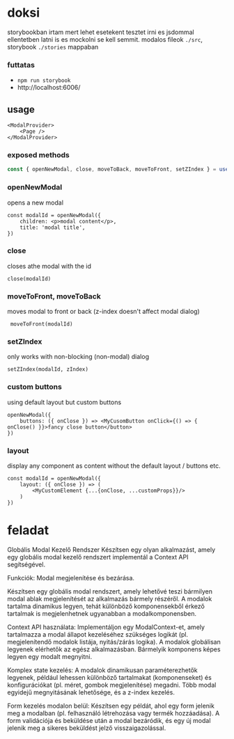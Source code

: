 # doksi
storybookban irtam mert lehet esetekent tesztet irni es jsdommal ellentetben latni is es mockolni se kell semmit.
modalos fileok `./src`, storybook `./stories` mappaban

### futtatas
- `npm run storybook` 
-  http://localhost:6006/
## usage
```tsx
<ModalProvider>
    <Page />
</ModalProvider>
```
### exposed methods
```ts
const { openNewModal, close, moveToBack, moveToFront, setZIndex } = useModal()
```
### openNewModal
opens a new modal
```tsx
const modalId = openNewModal({ 
    children: <p>modal content</p>,
    title: 'modal title',
})
```
### close
closes athe modal with the id
```tsx
close(modalId)
```
### moveToFront, moveToBack
moves modal to front or back (z-index doesn't affect modal dialog)
```tsx
 moveToFront(modalId)
```
### setZIndex
only works with non-blocking (non-modal) dialog
```tsx
setZIndex(modalId, zIndex)
```
### custom buttons
using default layout but custom buttons
```tsx
openNewModal({ 
    buttons: ({ onClose }) => <MyCusomButton onClick={() => { onClose() }}>fancy close button</button>
})
```
### layout
display any component as content without the default layout / buttons etc.
```tsx
const modalId = openNewModal({ 
    layout: ({ onClose }) => (
        <MyCustomElement {...{onClose, ...customProps}}/>
    )
})
```

# feladat
Globális Modal Kezelő Rendszer
Készítsen egy olyan alkalmazást, amely egy globális modal kezelő rendszert implementál a Context API segítségével.
 
Funkciók:
Modal megjelenítése és bezárása.
 
Készítsen egy globális modal rendszert, amely lehetővé teszi bármilyen modal ablak megjelenítését az alkalmazás bármely részéről.
A modalok tartalma dinamikus legyen, tehát különböző komponensekből érkező tartalmak is megjelenhetnek ugyanabban a modalkomponensben.

Context API használata: 
Implementáljon egy ModalContext-et, amely tartalmazza a modal állapot kezeléséhez szükséges logikát (pl. megjelenítendő modalok listája, nyitás/zárás logika).
A modalok globálisan legyenek elérhetők az egész alkalmazásban. Bármelyik komponens képes legyen egy modalt megnyitni.

Komplex state kezelés:
A modalok dinamikusan paraméterezhetők legyenek, például lehessen különböző tartalmakat (komponenseket) és konfigurációkat (pl. méret, gombok megjelenítése) megadni.
Több modal egyidejű megnyitásának lehetősége, és a z-index kezelés.
 
Form kezelés modalon belül: 
Készítsen egy példát, ahol egy form jelenik meg a modalban (pl. felhasználó létrehozása vagy termék hozzáadása).
A form validációja és beküldése után a modal bezáródik, és egy új modal jelenik meg a sikeres beküldést jelző visszaigazolással.